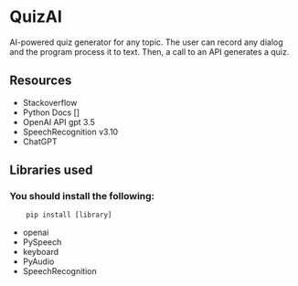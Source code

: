 # QuizAI
AI-powered quiz generator for any topic. The user can record any dialog and the program process it to text. Then, a call to an API generates a quiz.

## Resources
* Stackoverflow 
* Python Docs []
* OpenAI API gpt 3.5
* SpeechRecognition v3.10
* ChatGPT

## Libraries used
### You should install the following:
```python
    pip install [library]
```
* openai
* PySpeech
* keyboard
* PyAudio
* SpeechRecognition
